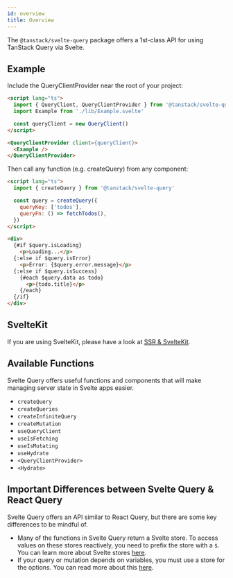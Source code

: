 ```yaml
---
id: overview
title: Overview
---
```


The `@tanstack/svelte-query` package offers a 1st-class API for using TanStack Query via Svelte.

## Example

Include the QueryClientProvider near the root of your project:

```markdown
<script lang="ts">
  import { QueryClient, QueryClientProvider } from '@tanstack/svelte-query'
  import Example from './lib/Example.svelte'

  const queryClient = new QueryClient()
</script>

<QueryClientProvider client={queryClient}>
  <Example />
</QueryClientProvider>
```

Then call any function (e.g. createQuery) from any component:

```markdown
<script lang="ts">
  import { createQuery } from '@tanstack/svelte-query'

  const query = createQuery({
    queryKey: ['todos'],
    queryFn: () => fetchTodos(),
  })
</script>

<div>
  {#if $query.isLoading}
    <p>Loading...</p>
  {:else if $query.isError}
    <p>Error: {$query.error.message}</p>
  {:else if $query.isSuccess}
    {#each $query.data as todo}
      <p>{todo.title}</p>
    {/each}
  {/if}
</div>
```

## SvelteKit

If you are using SvelteKit, please have a look at [SSR & SvelteKit](./ssr).

## Available Functions

Svelte Query offers useful functions and components that will make managing server state in Svelte apps easier.

- `createQuery`
- `createQueries`
- `createInfiniteQuery`
- `createMutation`
- `useQueryClient`
- `useIsFetching`
- `useIsMutating`
- `useHydrate`
- `<QueryClientProvider>`
- `<Hydrate>`

## Important Differences between Svelte Query & React Query

Svelte Query offers an API similar to React Query, but there are some key differences to be mindful of.

- Many of the functions in Svelte Query return a Svelte store. To access values on these stores reactively, you need to prefix the store with a `$`. You can learn more about Svelte stores [here](https://svelte.dev/tutorial/writable-stores).
- If your query or mutation depends on variables, you must use a store for the options. You can read more about this [here](./reactivity).
